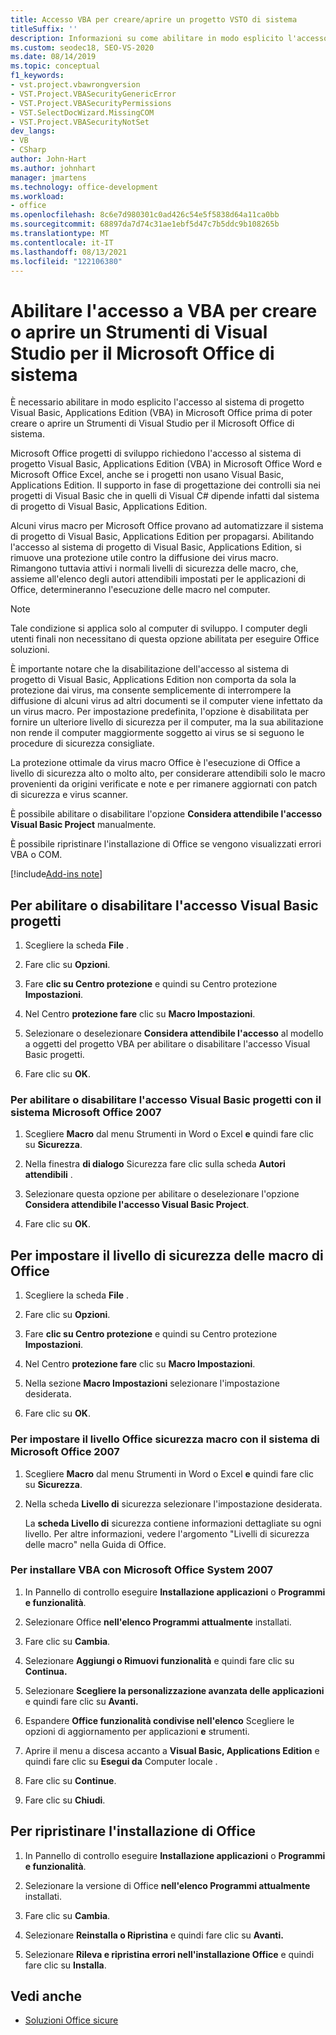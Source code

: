 ```yaml
---
title: Accesso VBA per creare/aprire un progetto VSTO di sistema
titleSuffix: ''
description: Informazioni su come abilitare in modo esplicito l'accesso al Office di progetto VBA prima di poter creare o aprire un progetto Visual Studio Tools per Office di sistema.
ms.custom: seodec18, SEO-VS-2020
ms.date: 08/14/2019
ms.topic: conceptual
f1_keywords:
- vst.project.vbawrongversion
- VST.Project.VBASecurityGenericError
- VST.Project.VBASecurityPermissions
- VST.SelectDocWizard.MissingCOM
- VST.Project.VBASecurityNotSet
dev_langs:
- VB
- CSharp
author: John-Hart
ms.author: johnhart
manager: jmartens
ms.technology: office-development
ms.workload:
- office
ms.openlocfilehash: 8c6e7d980301c0ad426c54e5f5838d64a11ca0bb
ms.sourcegitcommit: 68897da7d74c31ae1ebf5d47c7b5ddc9b108265b
ms.translationtype: MT
ms.contentlocale: it-IT
ms.lasthandoff: 08/13/2021
ms.locfileid: "122106380"
---
```

# <a name="enable-access-to-vba-to-create-or-open-a-visual-studio-tools-for-the-microsoft-office-system-project"></a>Abilitare l'accesso a VBA per creare o aprire un Strumenti di Visual Studio per il Microsoft Office di sistema

È necessario abilitare in modo esplicito l'accesso al sistema di progetto Visual Basic, Applications Edition (VBA) in Microsoft Office prima di poter creare o aprire un Strumenti di Visual Studio per il Microsoft Office di sistema.

 Microsoft Office progetti di sviluppo richiedono l'accesso al sistema di progetto Visual Basic, Applications Edition (VBA) in Microsoft Office Word e Microsoft Office Excel, anche se i progetti non usano Visual Basic, Applications Edition. Il supporto in fase di progettazione dei controlli sia nei progetti di Visual Basic che in quelli di Visual C# dipende infatti dal sistema di progetto di Visual Basic, Applications Edition.

 Alcuni virus macro per Microsoft Office provano ad automatizzare il sistema di progetto di Visual Basic, Applications Edition per propagarsi. Abilitando l'accesso al sistema di progetto di Visual Basic, Applications Edition, si rimuove una protezione utile contro la diffusione dei virus macro. Rimangono tuttavia attivi i normali livelli di sicurezza delle macro, che, assieme all'elenco degli autori attendibili impostati per le applicazioni di Office, determineranno l'esecuzione delle macro nel computer.

> [!NOTE]
> Tale condizione si applica solo al computer di sviluppo. I computer degli utenti finali non necessitano di questa opzione abilitata per eseguire Office soluzioni.

 È importante notare che la disabilitazione dell'accesso al sistema di progetto di Visual Basic, Applications Edition non comporta da sola la protezione dai virus, ma consente semplicemente di interrompere la diffusione di alcuni virus ad altri documenti se il computer viene infettato da un virus macro. Per impostazione predefinita, l'opzione è disabilitata per fornire un ulteriore livello di sicurezza per il computer, ma la sua abilitazione non rende il computer maggiormente soggetto ai virus se si seguono le procedure di sicurezza consigliate.

 La protezione ottimale da virus macro Office è l'esecuzione di Office a livello di sicurezza alto o molto alto, per considerare attendibili solo le macro provenienti da origini verificate e note e per rimanere aggiornati con patch di sicurezza e virus scanner.

 È possibile abilitare o disabilitare l'opzione **Considera attendibile l'accesso Visual Basic Project** manualmente.

 È possibile ripristinare l'installazione di Office se vengono visualizzati errori VBA o COM.

[!include[Add-ins note](includes/addinsnote.md)]

## <a name="to-enable-or-disable-access-to-visual-basic-projects"></a>Per abilitare o disabilitare l'accesso Visual Basic progetti

1. Scegliere la scheda **File** .

2. Fare clic su **Opzioni**.

3. Fare **clic su Centro protezione** e quindi su Centro protezione **Impostazioni**.

4. Nel Centro **protezione fare** clic su **Macro Impostazioni**.

5. Selezionare o deselezionare **Considera attendibile l'accesso** al modello a oggetti del progetto VBA per abilitare o disabilitare l'accesso Visual Basic progetti.

6. Fare clic su **OK**.

### <a name="to-enable-or-disable-access-to-visual-basic-projects-with-the-2007-microsoft-office-system"></a>Per abilitare o disabilitare l'accesso Visual Basic progetti con il sistema Microsoft Office 2007

1. Scegliere **Macro** dal menu Strumenti in Word o Excel **e** quindi fare clic su **Sicurezza**.

2. Nella finestra **di dialogo** Sicurezza fare clic sulla scheda **Autori attendibili** .

3. Selezionare questa opzione per abilitare o deselezionare l'opzione **Considera attendibile l'accesso Visual Basic Project**.

4. Fare clic su **OK**.

## <a name="to-set-your-office-macro-security-level"></a>Per impostare il livello di sicurezza delle macro di Office

1. Scegliere la scheda **File** .

2. Fare clic su **Opzioni**.

3. Fare **clic su Centro protezione** e quindi su Centro protezione **Impostazioni**.

4. Nel Centro **protezione fare** clic su **Macro Impostazioni**.

5. Nella sezione **Macro Impostazioni** selezionare l'impostazione desiderata.

6. Fare clic su **OK**.

### <a name="to-set-your-office-macro-security-level-with-the-2007-microsoft-office-system"></a>Per impostare il livello Office sicurezza macro con il sistema di Microsoft Office 2007

1. Scegliere **Macro** dal menu Strumenti in Word o Excel **e** quindi fare clic su **Sicurezza**.

2. Nella scheda **Livello di** sicurezza selezionare l'impostazione desiderata.

    La **scheda Livello di** sicurezza contiene informazioni dettagliate su ogni livello. Per altre informazioni, vedere l'argomento "Livelli di sicurezza delle macro" nella Guida di Office.

### <a name="to-install-vba-with-the-2007-microsoft-office-system"></a>Per installare VBA con Microsoft Office System 2007

1. In Pannello di controllo eseguire **Installazione applicazioni** o **Programmi e funzionalità**.

2. Selezionare Office **nell'elenco Programmi attualmente** installati.

3. Fare clic su **Cambia**.

4. Selezionare **Aggiungi o Rimuovi funzionalità** e quindi fare clic su **Continua.**

5. Selezionare **Scegliere la personalizzazione avanzata delle applicazioni** e quindi fare clic su **Avanti.**

6. Espandere **Office funzionalità condivise nell'elenco** Scegliere le opzioni di aggiornamento per applicazioni **e** strumenti.

7. Aprire il menu a discesa accanto a **Visual Basic, Applications Edition** e quindi fare clic su **Esegui da** Computer locale .

8. Fare clic su **Continue**.

9. Fare clic su **Chiudi**.

## <a name="to-repair-your-installation-of-office"></a>Per ripristinare l'installazione di Office

1. In Pannello di controllo eseguire **Installazione applicazioni** o **Programmi e funzionalità**.

2. Selezionare la versione di Office **nell'elenco Programmi attualmente** installati.

3. Fare clic su **Cambia**.

4. Selezionare **Reinstalla o Ripristina** e quindi fare clic su **Avanti.**

5. Selezionare **Rileva e ripristina errori nell'installazione Office** e quindi fare clic su **Installa**.

## <a name="see-also"></a>Vedi anche
- [Soluzioni Office sicure](../vsto/securing-office-solutions.md)
